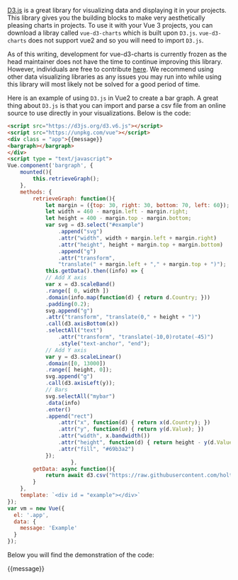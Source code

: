 [D3.js](https://d3js.org/) is a great library for visualizing data and displaying it in your projects. This library gives you the building blocks to make very aesthetically pleasing charts in projects. To use it
with your Vue 3 projects, you can download a libray called `vue-d3-charts`
which is built upon `D3.js`. `vue-d3-charts` does not support vue2 and so
you will need to import `D3.js`.

As of this writing, development for vue-d3-charts is currently frozen as the head maintainer does not have the time
to continue improving this library. However, individuals are free to contribute [here](https://github.com/Saigesp/vue-d3-charts).
We recommend using other data visualizing libraries as any issues you may run into while using
this library will most likely not be solved for a good period of time.

Here is an example of using `D3.js` in Vue2 to create a bar graph.
A great thing about `D3.js` is that you can import and parse a csv file from an online source to use directly in your visualizations.
Below is the code:

```html
<script src="https://d3js.org/d3.v6.js"></script>
<script src="https://unpkg.com/vue"></script>
<div class = "app">{{message}}
<bargraph></bargraph>
</div>
<script type = "text/javascript">
Vue.component('bargraph', {
    mounted(){
        this.retrieveGraph();
    },
    methods: {
        retrieveGraph: function(){
            let margin = ({top: 30, right: 30, bottom: 70, left: 60});
            let width = 460 - margin.left - margin.right;
            let height = 400 - margin.top - margin.bottom;
            var svg = d3.select("#example")
                .append("svg")
                .attr("width", width + margin.left + margin.right)
                .attr("height", height + margin.top + margin.bottom)
                .append("g")
                .attr("transform",
                "translate(" + margin.left + "," + margin.top + ")");
            this.getData().then((info) => {
            // Add X axis
            var x = d3.scaleBand()
            .range([ 0, width ])
            .domain(info.map(function(d) { return d.Country; }))
            .padding(0.2);
            svg.append("g")
            .attr("transform", "translate(0," + height + ")")
            .call(d3.axisBottom(x))
            .selectAll("text")
                .attr("transform", "translate(-10,0)rotate(-45)")
                .style("text-anchor", "end");
            // Add Y axis
            var y = d3.scaleLinear()
            .domain([0, 13000])
            .range([ height, 0]);
            svg.append("g")
            .call(d3.axisLeft(y));
            // Bars
            svg.selectAll("mybar")
            .data(info)
            .enter()
            .append("rect")
                .attr("x", function(d) { return x(d.Country); })
                .attr("y", function(d) { return y(d.Value); })
                .attr("width", x.bandwidth())
                .attr("height", function(d) { return height - y(d.Value); })
                .attr("fill", "#69b3a2")
            });
                    },
        getData: async function(){
            return await d3.csv("https://raw.githubusercontent.com/holtzy/data_to_viz/master/Example_dataset/7_OneCatOneNum_header.csv");
        }
    },
    template: `<div id = "example"></div>`
});
var vm = new Vue({
  el: '.app',
  data: {
    message: 'Example'
  }
});
```

Below you will find the demonstration of the code:

<script src="https://d3js.org/d3.v6.js"></script>
<script src="https://unpkg.com/vue"></script>
<div class = "app">{{message}}
<bargraph></bargraph>
</div>
<script type = "text/javascript">
Vue.component('bargraph',{
    mounted(){
        this.retrieveGraph();
    },
    methods: {
        retrieveGraph: function(){
            let margin = ({top: 30, right: 30, bottom: 70, left: 60});
            let width = 460 - margin.left - margin.right;
            let height = 400 - margin.top - margin.bottom;
            var svg = d3.select("#example")
                .append("svg")
                .attr("width", width + margin.left + margin.right)
                .attr("height", height + margin.top + margin.bottom)
                .append("g")
                .attr("transform",
                "translate(" + margin.left + "," + margin.top + ")");
            this.getData().then((info) => {
            // Add X axis
            var x = d3.scaleBand()
            .range([ 0, width ])
            .domain(info.map(function(d) { return d.Country; }))
            .padding(0.2);
            svg.append("g")
            .attr("transform", "translate(0," + height + ")")
            .call(d3.axisBottom(x))
            .selectAll("text")
                .attr("transform", "translate(-10,0)rotate(-45)")
                .style("text-anchor", "end");
            // Add Y axis
            var y = d3.scaleLinear()
            .domain([0, 13000])
            .range([ height, 0]);
            svg.append("g")
            .call(d3.axisLeft(y));
            // Bars
            svg.selectAll("mybar")
            .data(info)
            .enter()
            .append("rect")
                .attr("x", function(d) { return x(d.Country); })
                .attr("y", function(d) { return y(d.Value); })
                .attr("width", x.bandwidth())
                .attr("height", function(d) { return height - y(d.Value); })
                .attr("fill", "#69b3a2")
            });
        },
        getData: async function(){
            return await d3.csv("https://raw.githubusercontent.com/holtzy/data_to_viz/master/Example_dataset/7_OneCatOneNum_header.csv");
        }
    },
    template: `<div id = "example"></div>`
});
var vm = new Vue({
  el: '.app',
  data: {
    message: 'Example'
  }
});
</script>
